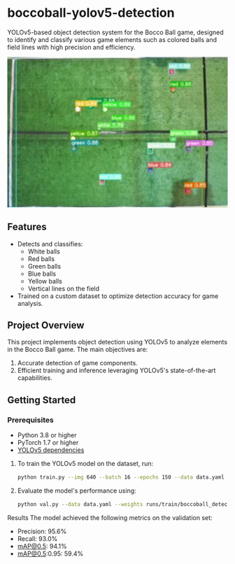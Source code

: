 # boccoball-yolov5-detection

YOLOv5-based object detection system for the Bocco Ball game, designed to identify and classify various game elements such as colored balls and field lines with high precision and efficiency.

<p align="center">
  <img src="figs/boccoball_yolov5.jpg" alt="boccoball yolov5" width="540" />
</p>


## Features

- Detects and classifies:
  - White balls
  - Red balls
  - Green balls
  - Blue balls
  - Yellow balls
  - Vertical lines on the field
- Trained on a custom dataset to optimize detection accuracy for game analysis.

## Project Overview

This project implements object detection using YOLOv5 to analyze elements in the Bocco Ball game. The main objectives are:
1. Accurate detection of game components.
2. Efficient training and inference leveraging YOLOv5's state-of-the-art capabilities.

## Getting Started

### Prerequisites

- Python 3.8 or higher
- PyTorch 1.7 or higher
- [YOLOv5 dependencies](https://github.com/ultralytics/yolov5#requirements)

1. To train the YOLOv5 model on the dataset, run:

   ```bash
   python train.py --img 640 --batch 16 --epochs 150 --data data.yaml --cfg yolov5s.yaml --weights '' --name boccoball_detector

2. Evaluate the model's performance using:

    ```bash
   python val.py --data data.yaml --weights runs/train/boccoball_detector/weights/best.pt --img 640

Results
The model achieved the following metrics on the validation set:

- Precision: 95.6%
- Recall: 93.0%
- mAP@0.5: 94.1%
- mAP@0.5:0.95: 59.4%